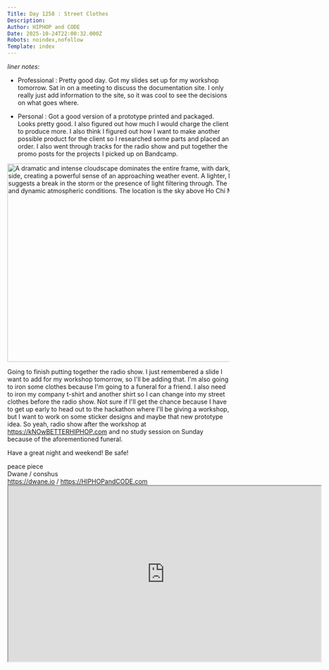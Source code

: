 ```yaml
---
Title: Day 1258 : Street Clothes
Description: 
Author: HIPHOP and CODE
Date: 2025-10-24T22:00:32.000Z
Robots: noindex,nofollow
Template: index
---
```

<p><em>liner notes</em>:</p>

<ul>
<li><p>Professional : Pretty good day. Got my slides set up for my workshop tomorrow. Sat in on a meeting to discuss the documentation site. I only really just add information to the site, so it was cool to see the decisions on what goes where.</p></li>
<li><p>Personal : Got a good version of a prototype printed and packaged. Looks pretty good. I also figured out how much I would charge the client to produce more. I also think I figured out how I want to make another possible product for the client so I researched some parts and placed an order. I also went through tracks for the radio show and put together the promo posts for the projects I picked up on Bandcamp.</p></li>
</ul>

<p><a href="https://media2.dev.to/dynamic/image/width=800%2Cheight=%2Cfit=scale-down%2Cgravity=auto%2Cformat=auto/https%3A%2F%2Fdev-to-uploads.s3.amazonaws.com%2Fuploads%2Farticles%2F7i1n8uoa3o4zpuoqtk7j.jpg" class="article-body-image-wrapper"><img src="https://media2.dev.to/dynamic/image/width=800%2Cheight=%2Cfit=scale-down%2Cgravity=auto%2Cformat=auto/https%3A%2F%2Fdev-to-uploads.s3.amazonaws.com%2Fuploads%2Farticles%2F7i1n8uoa3o4zpuoqtk7j.jpg" alt="A dramatic and intense cloudscape dominates the entire frame, with dark, heavy storm clouds gathering on either side, creating a powerful sense of an approaching weather event. A lighter, brighter opening in the center of the clouds suggests a break in the storm or the presence of light filtering through. The overall impression is one of immense scale and dynamic atmospheric conditions. The location is the sky above Ho Chi Minh City, Vietnam." width="800" height="450"></a></p>

<p>Going to finish putting together the radio show. I just remembered a slide I want to add for my workshop tomorrow, so I'll be adding that. I'm also going to iron some clothes because I'm going to a funeral for a friend. I also need to iron my company t-shirt and another shirt so I can change into my street clothes before the radio show. Not sure if I'll get the chance because I have to get up early to head out to the hackathon where I'll be giving a workshop, but I want to work on some sticker designs and maybe that new prototype idea. So yeah, radio show after the workshop at <a href="https://kNOwBETTERHIPHOP.com" rel="noopener noreferrer">https://kNOwBETTERHIPHOP.com</a> and no study session on Sunday because of the aforementioned funeral.</p>

<p>Have a great night and weekend! Be safe!</p>

<p>peace piece<br>
Dwane / conshus<br>
<a href="https://dwane.io" rel="noopener noreferrer">https://dwane.io</a> / <a href="https://HIPHOPandCODE.com" rel="noopener noreferrer">https://HIPHOPandCODE.com</a><br>
<iframe width="710" height="399" src="https://www.youtube.com/embed/PTHZCws9cBs">
</iframe>
</p>

